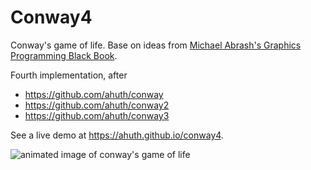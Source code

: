 # Conway4

Conway's game of life. Base on ideas from [Michael Abrash's Graphics Programming Black Book](http://www.jagregory.com/abrash-black-book/#chapter-17-the-game-of-life).

Fourth implementation, after
- https://github.com/ahuth/conway
- https://github.com/ahuth/conway2
- https://github.com/ahuth/conway3

See a live demo at https://ahuth.github.io/conway4.

![animated image of conway's game of life](./screenshots/conway4_2.gif)
